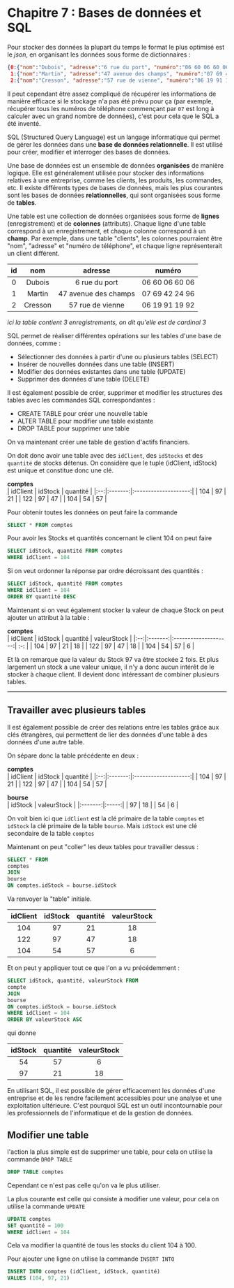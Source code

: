 # Chapitre 7 : Bases de données et SQL

Pour stocker des données la plupart du temps le format le plus optimisé est le *json*, en organisant les données sous forme de dictionnaires :
```json
{0:{"nom":"Dubois", "adresse":"6 rue du port", "numéro":"06 60 06 60 06"},
 1:{"nom":"Martin", "adresse":"47 avenue des champs", "numéro":"07 69 42 24 96"},
 2:{"nom":"Cresson", "adresse":"57 rue de vienne", "numéro":"06 19 91 19 92"}}
```

Il peut cependant être assez compliqué de récupérer les informations de manière efficace si le stockage n'a pas été prévu pour ça (par exemple, récupérer tous les numéros de téléphone commençant par `07` est long à calculer avec un grand nombre de données), c'est pour cela que le SQL a été inventé.

SQL (Structured Query Language) est un langage informatique qui permet de gérer les données dans une **base de données relationnelle**. Il est utilisé pour créer, modifier et interroger des bases de données.

Une base de données est un ensemble de données **organisées** de manière logique. Elle est généralement utilisée pour stocker des informations relatives à une entreprise, comme les clients, les produits, les commandes, etc. Il existe différents types de bases de données, mais les plus courantes sont les bases de données **relationnelles**, qui sont organisées sous forme de **tables**.

Une table est une collection de données organisées sous forme de **lignes** (enregistrement) et de **colonnes** (attributs). Chaque ligne d'une table correspond à un enregistrement, et chaque colonne correspond à un **champ**. Par exemple, dans une table "clients", les colonnes pourraient être "nom", "adresse" et "numéro de téléphone", et chaque ligne représenterait un client différent.

| id |   nom   |        adresse       |     numéro     |
|:--:|:-------:|:--------------------:|:--------------:|
|  0 |  Dubois |     6 rue du port    | 06 60 06 60 06 |
|  1 |  Martin | 47 avenue des champs | 07 69 42 24 96 |
|  2 | Cresson |   57 rue de vienne   | 06 19 91 19 92 |

*ici la table contient 3 enregistrements, on dit qu'elle est de cardinal 3*  

SQL permet de réaliser différentes opérations sur les tables d'une base de données, comme :

-   Sélectionner des données à partir d'une ou plusieurs tables (SELECT)
-   Insérer de nouvelles données dans une table (INSERT)
-   Modifier des données existantes dans une table (UPDATE)
-   Supprimer des données d'une table (DELETE)

Il est également possible de créer, supprimer et modifier les structures des tables avec les commandes SQL correspondantes :

-   CREATE TABLE pour créer une nouvelle table
-   ALTER TABLE pour modifier une table existante
-   DROP TABLE pour supprimer une table

On va maintenant créer une table de gestion d'actifs financiers.

On doit donc avoir une table avec des `idClient`, des `idStocks` et des `quantité` de stocks détenus. On considère que le tuple (idClient, idStock) est unique et constitue donc une clé.

**comptes**  
| idClient |   idStock   | quantité   |
|:--:|:-------:|:--------------------:|
| 104 | 97 | 21 |
| 122 | 97 | 47 |
| 104 | 54 | 57 |

Pour obtenir toutes les données on peut faire la commande  
```SQL
SELECT * FROM comptes
```

Pour avoir les Stocks et quantités concernant le client 104 on peut faire  
```SQL
SELECT idStock, quantité FROM comptes
WHERE idClient = 104
```

Si on veut ordonner la réponse par ordre décroissant des quantités :  
```SQL
SELECT idStock, quantité FROM comptes
WHERE idClient = 104
ORDER BY quantité DESC
```

Maintenant si on veut également stocker la valeur de chaque Stock on peut ajouter un attribut à la table :  

**comptes**  
| idClient |   idStock   | quantité   | valeurStock |
|:--:|:-------:|:--------------------:| :-: |
| 104 | 97 | 21 | 18 |
| 122 | 97 | 47 | 18 |
| 104 | 54 | 57 | 6  |  

Et là on remarque que la valeur du Stock 97 va être stockée 2 fois. Et plus largement un stock a une valeur unique, il n'y a donc aucun intérêt de le stocker à chaque client. Il devient donc intéressant de combiner plusieurs tables.

___

## Travailler avec plusieurs tables

Il est également possible de créer des relations entre les tables grâce aux clés étrangères, qui permettent de lier des données d'une table à des données d'une autre table.

On sépare donc la table précédente en deux :

**comptes**  
| idClient |   idStock   | quantité   |
|:--:|:-------:|:--------------------:|
| 104 | 97 | 21 |
| 122 | 97 | 47 |
| 104 | 54 | 57 | 

**bourse**  
| idStock | valeurStock |
|:-------:|:-----:|
| 97 | 18 |
| 54 | 6  |  

On voit bien ici que `idClient` est la clé primaire de la table `comptes` et `idStock` la clé primaire de la table `bourse`.
Mais `idStock` est une clé secondaire de la table `comptes`

Maintenant on peut "coller" les deux tables pour travailler dessus :

```SQL
SELECT * FROM
comptes
JOIN
bourse
ON comptes.idStock = bourse.idStock
```

Va renvoyer la "table" initiale.

| idClient |   idStock   | quantité   | valeurStock |
|:--:|:-------:|:--------------------:| :-: |
| 104 | 97 | 21 | 18 |
| 122 | 97 | 47 | 18 |
| 104 | 54 | 57 | 6  | 


Et on peut y appliquer tout ce que l'on a vu précédemment :

```SQL
SELECT idStock, quantité, valeurStock FROM
compte
JOIN
bourse
ON comptes.idStock = bourse.idStock
WHERE idClient = 104
ORDER BY valeurStock ASC
```

qui donne

| idStock   | quantité   | valeurStock |
|:--:|:-------:|:--------------------:|
| 54 | 57 | 6  | 
| 97 | 21 | 18 |


En utilisant SQL, il est possible de gérer efficacement les données d'une entreprise et de les rendre facilement accessibles pour une analyse et une exploitation ultérieure. C'est pourquoi SQL est un outil incontournable pour les professionnels de l'informatique et de la gestion de données.

## Modifier une table
l'action la plus simple est de supprimer une table, pour cela on utilise la commande `DROP TABLE`  
```SQL
DROP TABLE comptes
```
Cependant ce n'est pas celle qu'on va le plus utiliser.

La plus courante est celle qui consiste à modifier une valeur, pour cela on utilise la commande `UPDATE`
```SQL
UPDATE comptes
SET quantité = 100
WHERE idClient = 104
```
Cela va modifier la quantité de tous les stocks du client 104 à 100.

Pour ajouter une ligne on utilise la commande `INSERT INTO`
```SQL
INSERT INTO comptes (idClient, idStock, quantité)
VALUES (104, 97, 21)
```
